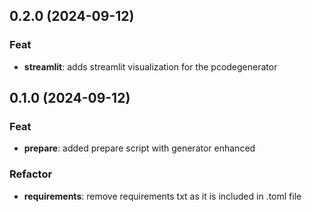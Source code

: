 ## 0.2.0 (2024-09-12)

### Feat

- **streamlit**: adds streamlit visualization for the pcodegenerator

## 0.1.0 (2024-09-12)

### Feat

- **prepare**: added prepare script with generator enhanced

### Refactor

- **requirements**: remove requirements txt as it is included in .toml file
